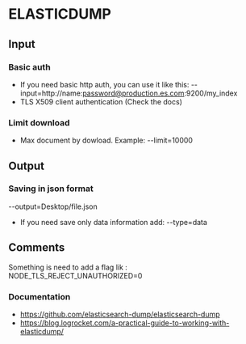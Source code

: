 # ELASTICDUMP



## Input

### Basic auth
- If you need basic http auth, you can use it like this:
    --input=http://name:password@production.es.com:9200/my_index
- TLS X509 client authentication (Check the docs)

### Limit download

- Max document by dowload. Example: --limit=10000

## Output

### Saving in json format

--output=Desktop/file.json

- If you need save only data information add: --type=data
 
## Comments

Something is need to add a flag lik : NODE_TLS_REJECT_UNAUTHORIZED=0 


### Documentation

- https://github.com/elasticsearch-dump/elasticsearch-dump 
- https://blog.logrocket.com/a-practical-guide-to-working-with-elasticdump/ 
